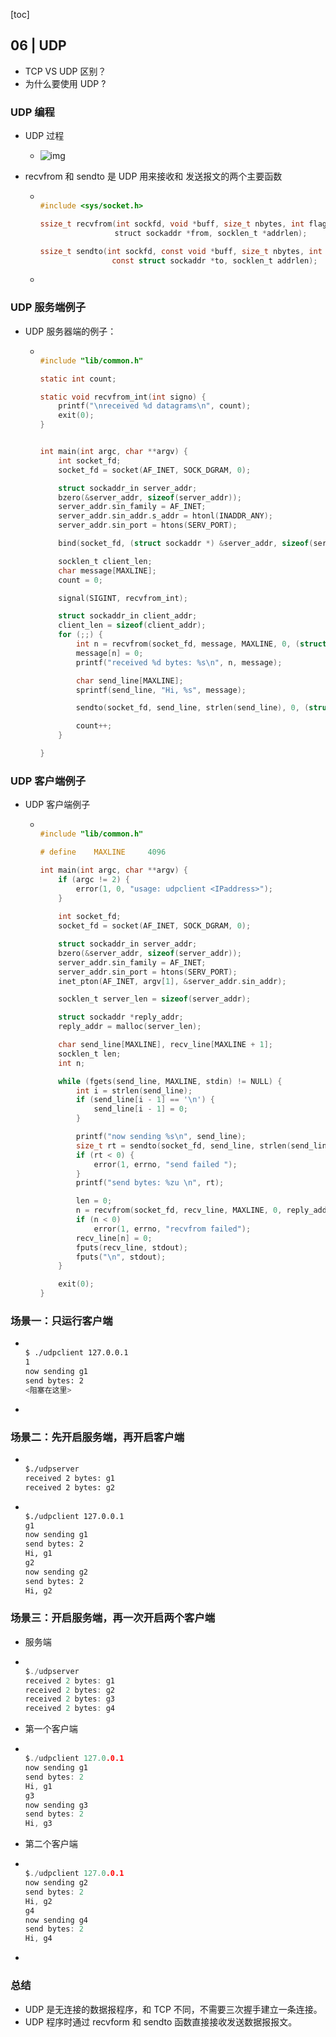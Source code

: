 [toc]

## 06 | UDP

-   TCP VS UDP 区别？
-   为什么要使用 UDP ?

### UDP 编程

-   UDP 过程

    -   ![img](imgs/8416f0055bedce10a3c7d0416cc1f430.png)

-   recvfrom 和 sendto 是 UDP 用来接收和 发送报文的两个主要函数

    -   ```C
        
        #include <sys/socket.h>
        
        ssize_t recvfrom(int sockfd, void *buff, size_t nbytes, int flags, 
        　　　　　　　　　　struct sockaddr *from, socklen_t *addrlen); 
        
        ssize_t sendto(int sockfd, const void *buff, size_t nbytes, int flags,
                        const struct sockaddr *to, socklen_t addrlen); 
        ```

    -   

### UDP 服务端例子

-   UDP 服务器端的例子：

    -   ```c
        
        #include "lib/common.h"
        
        static int count;
        
        static void recvfrom_int(int signo) {
            printf("\nreceived %d datagrams\n", count);
            exit(0);
        }
        
        
        int main(int argc, char **argv) {
            int socket_fd;
            socket_fd = socket(AF_INET, SOCK_DGRAM, 0);
        
            struct sockaddr_in server_addr;
            bzero(&server_addr, sizeof(server_addr));
            server_addr.sin_family = AF_INET;
            server_addr.sin_addr.s_addr = htonl(INADDR_ANY);
            server_addr.sin_port = htons(SERV_PORT);
        
            bind(socket_fd, (struct sockaddr *) &server_addr, sizeof(server_addr));
        
            socklen_t client_len;
            char message[MAXLINE];
            count = 0;
        
            signal(SIGINT, recvfrom_int);
        
            struct sockaddr_in client_addr;
            client_len = sizeof(client_addr);
            for (;;) {
                int n = recvfrom(socket_fd, message, MAXLINE, 0, (struct sockaddr *) &client_addr, &client_len);
                message[n] = 0;
                printf("received %d bytes: %s\n", n, message);
        
                char send_line[MAXLINE];
                sprintf(send_line, "Hi, %s", message);
        
                sendto(socket_fd, send_line, strlen(send_line), 0, (struct sockaddr *) &client_addr, client_len);
        
                count++;
            }
        
        }
        ```

### UDP 客户端例子

-   UDP 客户端例子

    -   ```C
        
        #include "lib/common.h"
        
        # define    MAXLINE     4096
        
        int main(int argc, char **argv) {
            if (argc != 2) {
                error(1, 0, "usage: udpclient <IPaddress>");
            }
            
            int socket_fd;
            socket_fd = socket(AF_INET, SOCK_DGRAM, 0);
        
            struct sockaddr_in server_addr;
            bzero(&server_addr, sizeof(server_addr));
            server_addr.sin_family = AF_INET;
            server_addr.sin_port = htons(SERV_PORT);
            inet_pton(AF_INET, argv[1], &server_addr.sin_addr);
        
            socklen_t server_len = sizeof(server_addr);
        
            struct sockaddr *reply_addr;
            reply_addr = malloc(server_len);
        
            char send_line[MAXLINE], recv_line[MAXLINE + 1];
            socklen_t len;
            int n;
        
            while (fgets(send_line, MAXLINE, stdin) != NULL) {
                int i = strlen(send_line);
                if (send_line[i - 1] == '\n') {
                    send_line[i - 1] = 0;
                }
        
                printf("now sending %s\n", send_line);
                size_t rt = sendto(socket_fd, send_line, strlen(send_line), 0, (struct sockaddr *) &server_addr, server_len);
                if (rt < 0) {
                    error(1, errno, "send failed ");
                }
                printf("send bytes: %zu \n", rt);
        
                len = 0;
                n = recvfrom(socket_fd, recv_line, MAXLINE, 0, reply_addr, &len);
                if (n < 0)
                    error(1, errno, "recvfrom failed");
                recv_line[n] = 0;
                fputs(recv_line, stdout);
                fputs("\n", stdout);
            }
        
            exit(0);
        }
        ```

### 场景一：只运行客户端

-   ```bash
    
    $ ./udpclient 127.0.0.1
    1
    now sending g1
    send bytes: 2
    <阻塞在这里>
    ```

-   

### 场景二：先开启服务端，再开启客户端

-   ```bash
    
    $./udpserver
    received 2 bytes: g1
    received 2 bytes: g2
    ```

-   ```bash
    
    $./udpclient 127.0.0.1
    g1
    now sending g1
    send bytes: 2
    Hi, g1
    g2
    now sending g2
    send bytes: 2
    Hi, g2
    ```

### 场景三：开启服务端，再一次开启两个客户端

-   服务端

-   ```C
    
    $./udpserver
    received 2 bytes: g1
    received 2 bytes: g2
    received 2 bytes: g3
    received 2 bytes: g4
    ```

-   第一个客户端

-   ```C
    
    $./udpclient 127.0.0.1
    now sending g1
    send bytes: 2
    Hi, g1
    g3
    now sending g3
    send bytes: 2
    Hi, g3
    ```

-   第二个客户端

-   ```C
    
    $./udpclient 127.0.0.1
    now sending g2
    send bytes: 2
    Hi, g2
    g4
    now sending g4
    send bytes: 2
    Hi, g4
    ```

-   

### 总结

-   UDP 是无连接的数据报程序，和 TCP 不同，不需要三次握手建立一条连接。
-   UDP 程序时通过 recvform 和 sendto 函数直接接收发送数据报报文。